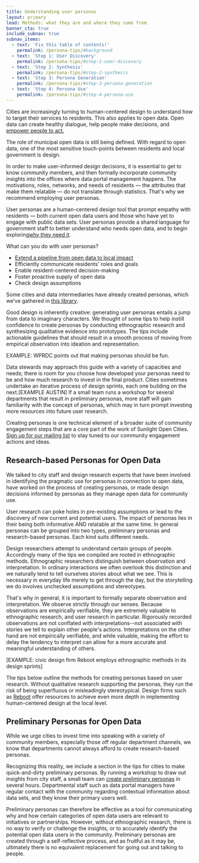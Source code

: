 ```yaml
---
title: Understanding user personas
layout: primary
lead: Methods: what they are and where they come from
banner_cta: true
include_subnav: true
subnav_items:
  - text: 'Fix this table of contents!'
    permalink: /persona-tips/#background
  - text: 'Step 1: User Discovery'
    permalink: /persona-tips/#step-1-user-discovery
  - text: 'Step 2: Synthesis'
    permalink: /persona-tips/#step-2-synthesis
  - text: 'Step 3: Persona Generation'
    permalink: /persona-tips/#step-3-persona-generation
  - text: 'Step 4: Persona Use'
    permalink: /persona-tips/#step-4-persona-use
---
```


Cities are increasingly turning to human-centered design to understand how to target their services to residents. This also applies to open data. Open data can create healthy dialogue, help people make decisions, and [empower people to act.](https://sunlightfoundation.com/policy/open-cities/tactical-data-engagement/)

The role of municipal open data is still being defined. With regard to open data, one of the most sensitive touch-points between residents and local government is design.

In order to make user-informed design decisions, it is essential to get to know community members, and then formally incorporate community insights into the offices where data portal management happens. The motivations, roles, networks, and needs of residents — the attributes that make them relatable — do not translate through statistics. That's why we recommend employing user personas.

User personas are a human-centered design tool that prompt empathy with residents — both current open data users and those who have yet to engage with public data sets. User personas provide a shared language for government staff to better understand who needs open data, and to begin exploring[why they need it](http://sunlightfoundation.com/wp-content/uploads/2018/07/methods-menu-1.pdf).

What can you do with user personas?

- [Extend a pipeline from open data to local impact](https://datasmart.ash.harvard.edu/news/article/an-open-letter-to-the-open-data-community-988)
- Efficiently communicate residents' roles and goals
- Enable resident-centered decision-making
- Foster proactive supply of open data
- Check design assumptions

Some cities and data intermediaries have already created personas, which we’ve gathered in [this library](https://sunlightpolicy.github.io/open-data-for-communities/personas-library/).

Good design is inherently creative: generating user personas entails a jump from data to imaginary characters. We thought of some tips to help instill confidence to create personas by conducting ethnographic research and synthesizing qualitative evidence into prototypes. The tips include actionable guidelines that should result in a smooth process of moving from empirical observation into ideation and representation.  

EXAMPLE: WPRDC points out that making personas should be fun.

Data stewards may approach this guide with a variety of capacities and needs; there is room for you choose how developed your personas need to be and how much research to invest in the final product. Cities sometimes undertake an iterative process of design sprints, each one building on the next.[EXAMPLE AUSTIN] If a small team runs a workshop for several departments that result in preliminary personas, more staff will gain familiarity with the concept of personas, which may in turn prompt investing more resources into future user research.

Creating personas is one technical element of a broader suite of community engagement steps that are a core part of the work of Sunlight Open Cities. [Sign up for our mailing list](https://sunlightfoundation.com/policy/open-cities/subscribe-to-sunlight-open-cities/) to stay tuned to our community engagement actions and ideas.

## Research-based Personas for Open Data

We talked to city staff and design research experts that have been involved in identifying the pragmatic use for personas in connection to open data, have worked on the process of creating personas, or made design decisions informed by personas as they manage open data for community use.

User research can poke holes in pre-existing assumptions or lead to the discovery of new current and potential users. The impact of personas lies in their being both informative AND relatable at the same time. In general personas can be grouped into two types, preliminary personas and research-based personas. Each kind suits different needs.

Design researchers attempt to understand certain groups of people. Accordingly many of the tips we compiled are rooted in ethnographic methods. Ethnographic researchers distinguish between observation and interpretation. In ordinary interactions we often overlook this distinction and we naturally tend to tell ourselves stories about what we see. This is necessary in everyday life merely to get through the day, but the storytelling we do involves unchecked assumptions and stereotypes.

That's why in general, it is important to formally separate observation and interpretation. We observe strictly through our senses. Because observations are empirically verifiable, they are extremely valuable to ethnographic research, and user research in particular. Rigorously recorded observations are not conflated with interpretations--not associated with stories we tell to explain other people's actions. Interpretations on the other hand are not empirically verifiable, and while valuable, making the effort to delay the tendency to interpret can allow for a more accurate and meaningful understanding of others.

[EXAMPLE: civic design firm Reboot employs ethnographic methods in its design sprints]

The tips below outline the methods for creating personas based on user research. Without qualitative research supporting the personas, they run the risk of being superfluous or misleadingly stereotypical. Design firms such as [Reboot](https://reboot.org/) offer resources to achieve even more depth in implementing human-centered design at the local level.

## Preliminary Personas for Open Data

While we urge cities to invest time into speaking with a variety of community members, especially those off regular department channels, we know that departments cannot always afford to create research-based personas.

Recognizing this reality, we include a section in the tips for cities to make quick-and-dirty preliminary personas. By running a workshop to draw out insights from city staff, a small team can [create preliminary personas](https://sunlightfoundation.com/2018/05/07/here-are-all-the-open-data-user-personas-created-in-our-workshops/) in several hours. Departmental staff such as data portal managers have regular contact with the community regarding contextual information about data sets, and they know their primary users well.

Preliminary personas can therefore be effective as a tool for communicating why and how certain categories of open data users are relevant to initiatives or partnerships. However, without ethnographic research, there is no way to verify or challenge the insights, or to accurately identify the potential open data users in the community. Preliminary personas are created through a self-reflective process, and as fruitful as it may be, ultimately there is no equivalent replacement for going out and talking to people.
